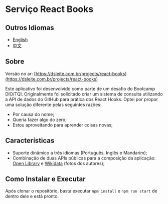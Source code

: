 # Serviço React Books

## Outros Idiomas

* [English](https://github.com/eduardodsl/react-books/blob/main/README.md)
* [中文](https://github.com/eduardodsl/react-books/blob/main/README.zh.md)

## Sobre

Versão no ar: [https://dsleite.com.br/projects/react-books](https://dsleite.com.br/projects/react-books)

Este aplicativo foi desenvolvido como parte de um desafio do Bootcamp DIO/TQI. Originalmente foi solicitado criar um sistema de consulta utilizando a API de dados do GitHub para prática dos React Hooks. Optei por propor uma solução diferente pelas seguintes razões:

* Por causa do nome;
* Queria fazer algo do zero;
* Estou aproveitando para aprender coisas novas;

## Características

* Suporte dinâmico a três idiomas (Português, Inglês e Mandarim);
* Combinação de duas APIs públicas para a composição da aplicação: [Open Library](https://openlibrary.org/) e [Wikidata](https://www.wikidata.org/) (fotos dos autores);

## Como Instalar e Executar

Após clonar o repositório, basta executar `npm install` e `npm run start` de dentro dele e está pronto.